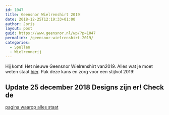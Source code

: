 ```yaml
---
id: 1047
title: Geensnor Wielrenshirt 2019
date: 2018-12-25T12:19:33+01:00
author: Joris
layout: post
guid: https://www.geensnor.nl/wp/?p=1047
permalink: /geensnor-wielrenshirt-2019/
categories:
  - Spullen
  - Wielrennerij
---
```

 Hij komt! Het nieuwe Geensnor Wielrenshirt van2019. Alles wat je moet weten staat [hier](https://www.geensnor.nl/wp/geensnor-wielrenshirt-2019/). Pak deze kans en zorg voor een stijlvol 2019! 

## Update 25 december 2018 Designs zijn er! Check de 

[pagina waarop alles staat](https://www.geensnor.nl/wp/geensnor-wielrenshirt-2019/)